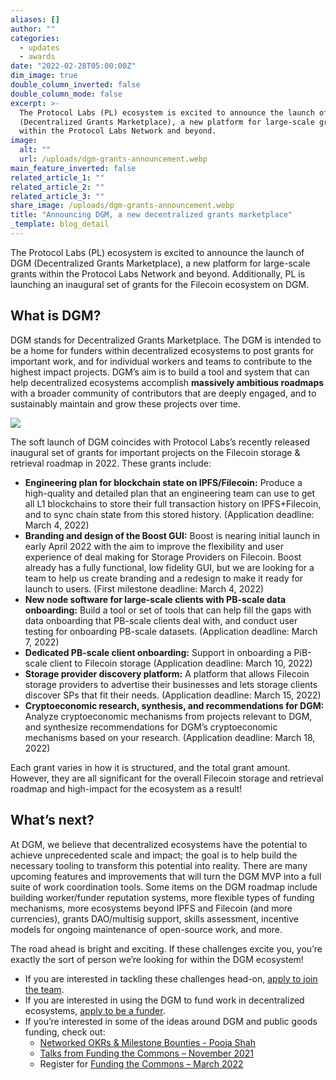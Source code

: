 ```yaml
---
aliases: []
author: ""
categories:
  - updates
  - awards
date: "2022-02-28T05:00:00Z"
dim_image: true
double_column_inverted: false
double_column_mode: false
excerpt: >-
  The Protocol Labs (PL) ecosystem is excited to announce the launch of DGM
  (Decentralized Grants Marketplace), a new platform for large-scale grants
  within the Protocol Labs Network and beyond.
image:
  alt: ""
  url: /uploads/dgm-grants-announcement.webp
main_feature_inverted: false
related_article_1: ""
related_article_2: ""
related_article_3: ""
share_image: /uploads/dgm-grants-announcement.webp
title: "Announcing DGM, a new decentralized grants marketplace"
_template: blog_detail
---
```


The Protocol Labs (PL) ecosystem is excited to announce the launch of DGM (Decentralized Grants Marketplace), a new platform for large-scale grants within the Protocol Labs Network and beyond. Additionally, PL is launching an inaugural set of grants for the Filecoin ecosystem on DGM.

## What is DGM?

DGM stands for Decentralized Grants Marketplace. The DGM is intended to be a home for funders within decentralized ecosystems to post grants for important work, and for individual workers and teams to contribute to the highest impact projects. DGM’s aim is to build a tool and system that can help decentralized ecosystems accomplish **massively ambitious roadmaps** with a broader community of contributors that are deeply engaged, and to sustainably maintain and grow these projects over time.

![](/uploads/dgm-screenshot.webp)

The soft launch of DGM coincides with Protocol Labs’s recently released inaugural set of grants for important projects on the Filecoin storage & retrieval roadmap in 2022. These grants include:

- **Engineering plan for blockchain state on IPFS/Filecoin:** Produce a high-quality and detailed plan that an engineering team can use to get all L1 blockchains to store their full transaction history on IPFS+Filecoin, and to sync chain state from this stored history. (Application deadline: March 4, 2022)
- **Branding and design of the Boost GUI:** Boost is nearing initial launch in early April 2022 with the aim to improve the flexibility and user experience of deal making for Storage Providers on Filecoin. Boost already has a fully functional, low fidelity GUI, but we are looking for a team to help us create branding and a redesign to make it ready for launch to users. (First milestone deadline: March 4, 2022)
- **New node software for large-scale clients with PB-scale data onboarding:** Build a tool or set of tools that can help fill the gaps with data onboarding that PB-scale clients deal with, and conduct user testing for onboarding PB-scale datasets. (Application deadline: March 7, 2022)
- **Dedicated PB-scale client onboarding:** Support in onboarding a PiB-scale client to Filecoin storage (Application deadline: March 10, 2022)
- **Storage provider discovery platform:** A platform that allows Filecoin storage providers to advertise their businesses and lets storage clients discover SPs that fit their needs. (Application deadline: March 15, 2022)
- **Cryptoeconomic research, synthesis, and recommendations for DGM:** Analyze cryptoeconomic mechanisms from projects relevant to DGM, and synthesize recommendations for DGM’s cryptoeconomic mechanisms based on your research. (Application deadline: March 18, 2022)

Each grant varies in how it is structured, and the total grant amount. However, they are all significant for the overall Filecoin storage and retrieval roadmap and high-impact for the ecosystem as a result!

## What’s next?

At DGM, we believe that decentralized ecosystems have the potential to achieve unprecedented scale and impact; the goal is to help build the necessary tooling to transform this potential into reality. There are many upcoming features and improvements that will turn the DGM MVP into a full suite of work coordination tools. Some items on the DGM roadmap include building worker/funder reputation systems, more flexible types of funding mechanisms, more ecosystems beyond IPFS and Filecoin (and more currencies), grants DAO/multisig support, skills assessment, incentive models for ongoing maintenance of open-source work, and more.

The road ahead is bright and exciting. If these challenges excite you, you’re exactly the sort of person we’re looking for within the DGM ecosystem!

- If you are interested in tackling these challenges head-on, [apply to join the team](https://airtable.com/shrjDwJ09O4NNIHnY).
- If you are interested in using the DGM to fund work in decentralized ecosystems, [apply to be a funder](https://airtable.com/shrrFHFi1PucZij51).
- If you’re interested in some of the ideas around DGM and public goods funding, check out:
  - [Networked OKRs & Milestone Bounties - Pooja Shah](https://www.youtube.com/watch?v=pJqdkuOMe98)
  - [Talks from Funding the Commons – November 2021](https://www.youtube.com/watch?v=T4nIh4RnqI8&list=PL3C6eF-zu5AbNSAmDlKvG7_QQp0DPpv0i)
  - Register for [Funding the Commons – March 2022](https://fundingthecommons.io/)
